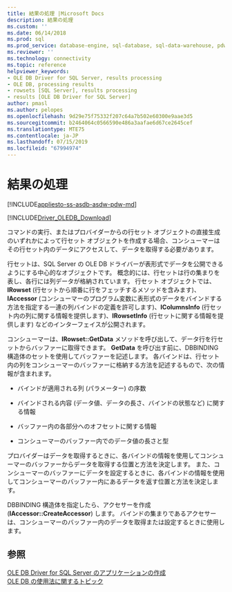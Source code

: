 ```yaml
---
title: 結果の処理 |Microsoft Docs
description: 結果の処理
ms.custom: ''
ms.date: 06/14/2018
ms.prod: sql
ms.prod_service: database-engine, sql-database, sql-data-warehouse, pdw
ms.reviewer: ''
ms.technology: connectivity
ms.topic: reference
helpviewer_keywords:
- OLE DB Driver for SQL Server, results processing
- OLE DB, processing results
- rowsets [SQL Server], results processing
- results [OLE DB Driver for SQL Server]
author: pmasl
ms.author: pelopes
ms.openlocfilehash: 9d29e75f75332f207c64a7b502e60300e9aae3d5
ms.sourcegitcommit: b2464064c0566590e486a3aafae6d67ce2645cef
ms.translationtype: MTE75
ms.contentlocale: ja-JP
ms.lasthandoff: 07/15/2019
ms.locfileid: "67994974"
---
```

# <a name="processing-results"></a>結果の処理
[!INCLUDE[appliesto-ss-asdb-asdw-pdw-md](../../../includes/appliesto-ss-asdb-asdw-pdw-md.md)]

[!INCLUDE[Driver_OLEDB_Download](../../../includes/driver_oledb_download.md)]

  コマンドの実行、またはプロバイダーからの行セット オブジェクトの直接生成のいずれかによって行セット オブジェクトを作成する場合、コンシューマーはその行セット内のデータにアクセスして、データを取得する必要があります。  
  
 行セットは、SQL Server の OLE DB ドライバーが表形式でデータを公開できるようにする中心的なオブジェクトです。 概念的には、行セットは行の集まりを表し、各行には列データが格納されています。 行セット オブジェクトでは、**IRowset** (行セットから順番に行をフェッチするメソッドを含みます)、**IAccessor** (コンシューマーのプログラム変数に表形式のデータをバインドする方法を指定する一連の列バインドの定義を許可します)、**IColumnsInfo** (行セット内の列に関する情報を提供します)、**IRowsetInfo** (行セットに関する情報を提供します) などのインターフェイスが公開されます。  
  
 コンシューマーは、**IRowset::GetData** メソッドを呼び出して、データ行を行セットからバッファーに取得できます。 **GetData** を呼び出す前に、DBBINDING 構造体のセットを使用してバッファーを記述します。 各バインドは、行セット内の列をコンシューマーのバッファーに格納する方法を記述するもので、次の情報が含まれます。  
  
-   バインドが適用される列 (パラメーター) の序数  
  
-   バインドされる内容 (データ値、データの長さ、バインドの状態など) に関する情報  
  
-   バッファー内の各部分へのオフセットに関する情報  
  
-   コンシューマーのバッファー内でのデータ値の長さと型  
  
 プロバイダーはデータを取得するときに、各バインドの情報を使用してコンシューマーのバッファーからデータを取得する位置と方法を決定します。 また、コンシューマーのバッファーにデータを設定するときに、各バインドの情報を使用してコンシューマーのバッファー内にあるデータを返す位置と方法を決定します。  
  
 DBBINDING 構造体を指定したら、アクセサーを作成 (**IAccessor::CreateAccessor**) します。 バインドの集まりであるアクセサーは、コンシューマーのバッファー内のデータを取得または設定するときに使用します。  
  
## <a name="see-also"></a>参照  
 [OLE DB Driver for SQL Server のアプリケーションの作成](../../oledb/ole-db-driver/creating-a-oledb-driver-for-sql-server-application.md)   
 [OLE DB の使用法に関するトピック](../../oledb/ole-db-how-to/ole-db-how-to-topics.md)  
  
  
